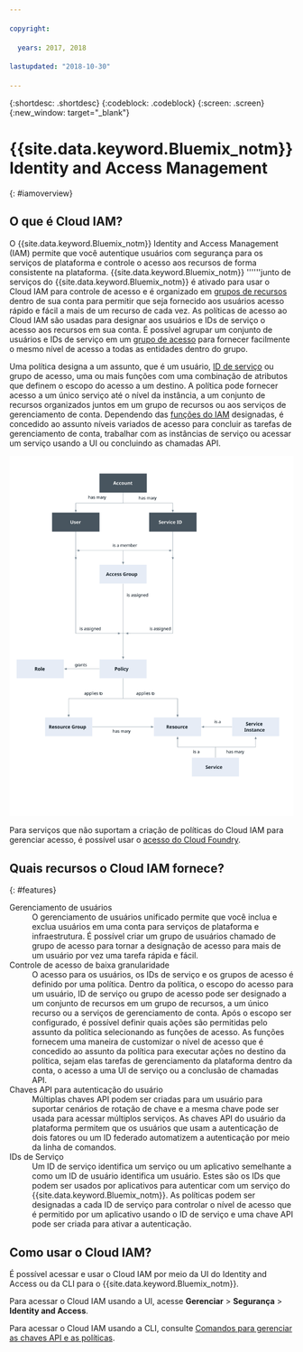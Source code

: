 ```yaml
---

copyright:

  years: 2017, 2018

lastupdated: "2018-10-30"

---
```


{:shortdesc: .shortdesc}
{:codeblock: .codeblock}
{:screen: .screen}
{:new_window: target="_blank"}

# {{site.data.keyword.Bluemix_notm}} Identity and Access Management
{: #iamoverview}

## O que é Cloud IAM?

O {{site.data.keyword.Bluemix_notm}} Identity and Access Management (IAM) permite que você
autentique usuários com segurança para os serviços de plataforma e controle o acesso aos recursos de forma
consistente na plataforma. {{site.data.keyword.Bluemix_notm}} ''''''junto de serviços do {{site.data.keyword.Bluemix_notm}} é ativado para usar o Cloud IAM para controle de acesso e é organizado em [grupos de recursos](/docs/account/resourcegroups.html) dentro de sua conta para permitir que seja fornecido aos usuários acesso rápido e fácil a mais de um recurso de cada vez. As políticas de acesso ao Cloud IAM são usadas para designar aos usuários e IDs de serviço o acesso aos recursos em sua conta. É possível agrupar um conjunto de usuários e IDs de serviço em um [grupo de
acesso](/docs/iam/groups.html) para fornecer facilmente o mesmo nível de acesso a todas as entidades dentro do grupo.

Uma política designa a um assunto, que é um usuário, [ID de
serviço](/docs/iam/serviceid.html#serviceids) ou grupo de acesso, uma ou mais funções com uma combinação de atributos que definem o escopo do acesso
a um destino. A política pode fornecer acesso a um único serviço até o nível da instância, a um conjunto de recursos
organizados juntos em um grupo de recursos ou aos serviços de gerenciamento de conta. Dependendo das
[funções do IAM](/docs/iam/users_roles.html#iamusermanrol) designadas, é concedido ao assunto níveis
variados de acesso para concluir as tarefas de gerenciamento de conta, trabalhar com as instâncias de
serviço ou acessar um serviço usando a UI ou concluindo as chamadas API.

![IAM para controle de acesso em uma conta](images/iam-diagram.svg "Como o gerenciamento de acesso funciona em uma conta usandoo IAM")


Para serviços que não suportam a criação de políticas do Cloud IAM para gerenciar acesso, é possível usar o [acesso do Cloud Foundry](/docs/iam/cfaccess.html#cfaccess).


## Quais recursos o Cloud IAM fornece?
{: #features}

<dl>
<dt>Gerenciamento de usuários</dt>
<dd>O gerenciamento de usuários unificado permite que você inclua e exclua usuários em uma conta para serviços de plataforma e infraestrutura. É possível criar um grupo de usuários chamado de grupo de acesso para tornar a designação de acesso para mais
de um usuário por vez uma tarefa rápida e fácil.</dd>
<dt>Controle de acesso de baixa granularidade</dt>
<dd>O acesso para os usuários, os IDs de serviço e os grupos de acesso é definido por uma política. Dentro da política,
o escopo do acesso para um usuário, ID de serviço ou grupo de acesso pode ser designado a um conjunto de recursos em um
grupo de recursos, a um único recurso ou a serviços de gerenciamento de conta. Após o escopo ser configurado, é possível definir quais ações são permitidas pelo assunto da política selecionando as funções de acesso. As funções fornecem uma maneira de customizar o nível de acesso que é concedido ao assunto da política para executar
ações no destino da política, sejam elas tarefas de gerenciamento da plataforma dentro da conta, o acesso a uma UI
de serviço ou a conclusão de chamadas API.</dd>
<dt>Chaves API para autenticação do usuário</dt>
<dd>Múltiplas chaves API podem ser criadas para um usuário para suportar cenários de rotação de chave e a mesma chave pode ser usada para acessar múltiplos serviços. As chaves API do usuário da plataforma permitem que os usuários que usam a autenticação de dois fatores ou um ID federado automatizem a autenticação por meio da linha de comandos.</dd>
<dt>IDs de Serviço</dt>
<dd>Um ID de serviço identifica um serviço ou um aplicativo semelhante a como um ID de usuário identifica um usuário. Estes são os IDs que podem ser usados por aplicativos para autenticar com um serviço do {{site.data.keyword.Bluemix_notm}}. As políticas podem ser designadas a cada ID de serviço para controlar o nível de acesso que é permitido por um aplicativo usando o ID de serviço e uma chave API pode ser criada para ativar a autenticação.</dd>
</dl>


## Como usar o Cloud IAM?

É possível acessar e usar o Cloud IAM por meio da UI do Identity and Access ou da CLI para o {{site.data.keyword.Bluemix_notm}}.

Para acessar o Cloud IAM usando a UI, acesse **Gerenciar** &gt; **Segurança** &gt; **Identity and Access**.

Para acessar o Cloud IAM usando a CLI, consulte
[Comandos para gerenciar as chaves API e as políticas](/docs/cli/reference/ibmcloud/cli_api_policy.html#ibmcloud_commands_iam).

